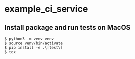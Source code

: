 # example_ci_service

## Install package and run tests on MacOS
```
$ python3 -m venv venv
$ source venv/bin/activate
$ pip install -e .\[test\]
$ tox
```
